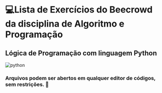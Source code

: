 # 💻Lista de Exercícios do Beecrowd da disciplina de Algoritmo e Programação

## Lógica de Programação com linguagem Python

![python](https://user-images.githubusercontent.com/91980397/194786959-26b2f46c-b7f4-48f9-8f69-89b23a8e8e94.png)


### Arquivos podem ser abertos em qualquer editor de códigos, sem restrições. 🚀
